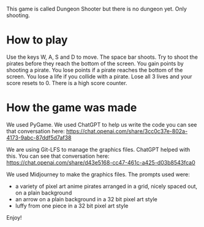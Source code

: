 This game is called Dungeon Shooter but there is no dungeon yet. Only shooting.

# How to play
Use the keys W, A, S and D to move. The space bar shoots. Try to shoot the pirates before they
reach the bottom of the screen. You gain points by shooting a pirate. You lose points if a pirate
reaches the bottom of the screen. You lose a life if you collide with a pirate. Lose all 3 lives
and your score resets to 0. There is a high score counter.

# How the game was made
We used PyGame. We used ChatGPT to help us write the code you can see that conversation here:
https://chat.openai.com/share/3cc0c37e-802a-4173-9abc-87ddf5d7af38

We are using Git-LFS to manage the graphics files. ChatGPT helped with this. You can see that
conversation here:
https://chat.openai.com/share/d43e5168-cc47-461c-a425-d03b8543fca0

We used Midjourney to make the graphics files. The prompts used were:

 * a variety of pixel art anime pirates arranged in a grid, nicely spaced out, on a plain background
 * an arrow on a plain background in a 32 bit pixel art style
 * luffy from one piece in a 32 bit pixel art style

Enjoy!
